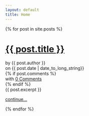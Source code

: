 ```yaml
---
layout: default
title: Home
---
```


{% for post in site.posts %}

<h1 class="compact-text"><a href="{{ post.url }}">{{ post.title }}</a></h1>

<div class="post-meta">
    <div>by {{ post.author }}</div>
    <div>on {{ post.date  | date_to_long_string}}</div>
    {% if post.comments %}
    <div>with <a href="{{ site.url }}{{ page.url }}#disqus_thread">0 Comments</a></div>
    {% endif %}
</div>

<div class="post-excerpt">
    {{ post.excerpt }}
    <p><a href="{{ post.url }}">continue...</a></p>
</div>

{% endfor %}
